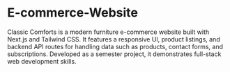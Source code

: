# E-commerce-Website
Classic Comforts is a modern furniture e-commerce website built with Next.js and Tailwind CSS. It features a responsive UI, product listings, and backend API routes for handling data such as products, contact forms, and subscriptions. Developed as a semester project, it demonstrates full-stack web development skills.
